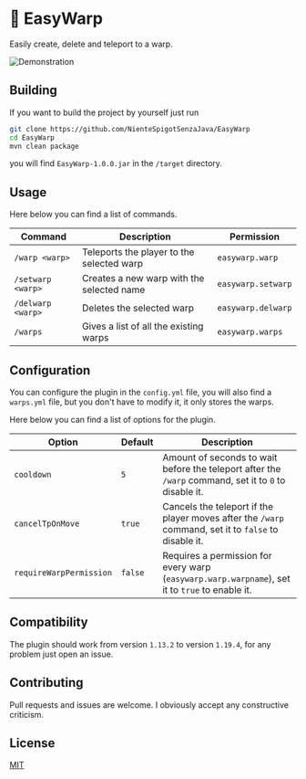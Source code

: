 # 🚀 EasyWarp

Easily create, delete and teleport to a warp.

![Demonstration](./images/demo.gif)

## Building

If you want to build the project by yourself just run

``` bash
git clone https://github.com/NienteSpigotSenzaJava/EasyWarp
cd EasyWarp
mvn clean package
```

you will find ```EasyWarp-1.0.0.jar``` in the ```/target``` directory.

## Usage

Here below you can find a list of commands.

| Command               | Description                               | Permission             |
|-----------------------|-------------------------------------------|------------------------|
| ```/warp <warp>```    | Teleports the player to the selected warp | ```easywarp.warp```    |
| ```/setwarp <warp>``` | Creates a new warp with the selected name | ```easywarp.setwarp``` |
| ```/delwarp <warp>``` | Deletes the selected warp                 | ```easywarp.delwarp``` |
| ```/warps ```         | Gives a list of all the existing warps    | ```easywarp.warps```   |

## Configuration

You can configure the plugin in the ```config.yml``` file, you will also find a ```warps.yml``` file, but you don't have to modify it, it only stores the warps.

Here below you can find a list of options for the plugin.

| Option                      | Default     | Description                                                                                                   |
|-----------------------------|-------------|---------------------------------------------------------------------------------------------------------------|
| ```cooldown```              | ```5```     | Amount of seconds to wait before the teleport after the ```/warp``` command, set it to ```0``` to disable it. |
| ```cancelTpOnMove```        | ```true```  | Cancels the teleport if the player moves after the ```/warp``` command, set it to ```false``` to disable it.  |
| ```requireWarpPermission``` | ```false``` | Requires a permission for every warp (```easywarp.warp.warpname```), set it to ```true``` to enable it.       |

## Compatibility

The plugin should work from version ```1.13.2``` to version ```1.19.4```, for any problem just open an issue.

## Contributing

Pull requests and issues are welcome. I obviously accept any constructive criticism.

## License

[MIT](https://choosealicense.com/licenses/mit/)
